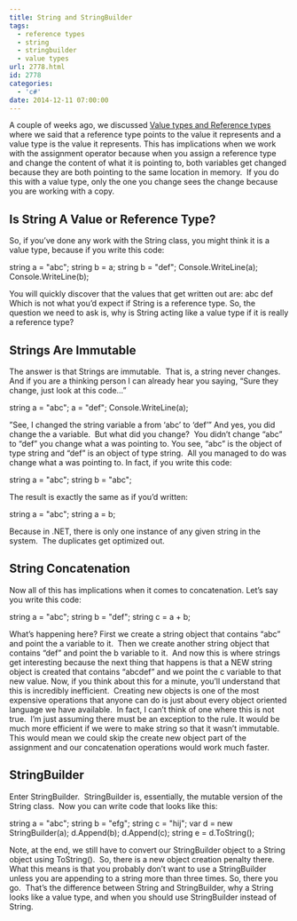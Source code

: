 ```yaml
---
title: String and StringBuilder
tags:
  - reference types
  - string
  - stringbuilder
  - value types
url: 2778.html
id: 2778
categories:
  - 'c#'
date: 2014-12-11 07:00:00
---
```


A couple of weeks ago, we discussed [Value types and Reference types](/value-type-vs-reference-type/) where we said that a reference type points to the value it represents and a value type is the value it represents. This has implications when we work with the assignment operator because when you assign a reference type and change the content of what it is pointing to, both variables get changed because they are both pointing to the same location in memory.  If you do this with a value type, only the one you change sees the change because you are working with a copy.

Is String A Value or Reference Type?
------------------------------------

So, if you’ve done any work with the String class, you might think it is a value type, because if you write this code:

string a = "abc";
string b = a;
string b = "def";
Console.WriteLine(a);
Console.WriteLine(b);

You will quickly discover that the values that get written out are: abc def Which is not what you’d expect if String is a reference type. So, the question we need to ask is, why is String acting like a value type if it is really a reference type?

Strings Are Immutable
---------------------

The answer is that Strings are immutable.  That is, a string never changes.  And if you are a thinking person I can already hear you saying, “Sure they change, just look at this code…”

string a = "abc";
a = "def";
Console.WriteLine(a);

”See, I changed the string variable a from ‘abc’ to ‘def’” And yes, you did change the a variable.  But what did you change?  You didn’t change “abc” to “def” you change what a was pointing to. You see, “abc” is the object of type string and “def” is an object of type string.  All you managed to do was change what a was pointing to. In fact, if you write this code:

string a = "abc";
string b = "abc";

The result is exactly the same as if you’d written:

string a = "abc";
string a = b;

Because in .NET, there is only one instance of any given string in the system.  The duplicates get optimized out.

String Concatenation
--------------------

Now all of this has implications when it comes to concatenation. Let’s say you write this code:

string a = "abc";
string b = "def";
string c = a + b;

What’s happening here? First we create a string object that contains “abc” and point the a variable to it.  Then we create another string object that contains “def” and point the b variable to it.  And now this is where strings get interesting because the next thing that happens is that a NEW string object is created that contains “abcdef” and we point the c variable to that new value. Now, if you think about this for a minute, you’ll understand that this is incredibly inefficient.  Creating new objects is one of the most expensive operations that anyone can do is just about every object oriented language we have available.  In fact, I can’t think of one where this is not true.  I’m just assuming there must be an exception to the rule. It would be much more efficient if we were to make string so that it wasn’t immutable.  This would mean we could skip the create new object part of the assignment and our concatenation operations would work much faster.

StringBuilder
-------------

Enter StringBuilder.  StringBuilder is, essentially, the mutable version of the String class.  Now you can write code that looks like this:

string a = "abc";
string b = "efg";
string c = "hij";
var d = new StringBuilder(a);
d.Append(b);
d.Append(c);
string e = d.ToString();

Note, at the end, we still have to convert our StringBuilder object to a String object using ToString().  So, there is a new object creation penalty there.  What this means is that you probably don’t want to use a StringBuilder unless you are appending to a string more than three times. So, there you go.  That’s the difference between String and StringBuilder, why a String looks like a value type, and when you should use StringBuilder instead of String.
